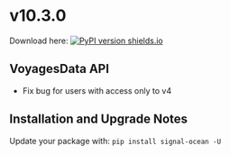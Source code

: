 # v10.3.0
Download here: [![PyPI version shields.io](https://img.shields.io/pypi/v/signal-ocean.svg)](https://pypi.python.org/pypi/signal-ocean/)

## VoyagesData API

- Fix bug for users with access only to v4

## Installation and Upgrade Notes
Update your package with: `pip install signal-ocean -U`